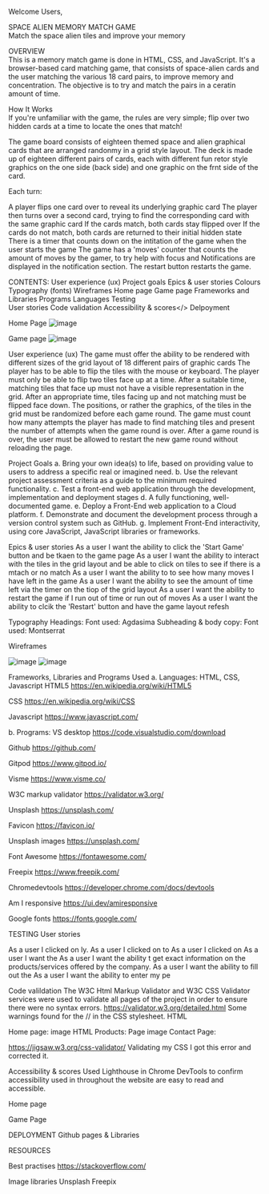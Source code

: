 Welcome Users,

SPACE ALIEN MEMORY MATCH GAME<br/>
Match the space alien tiles and improve your memory<br/>

OVERVIEW<br/>
This is a memory match game is done in HTML, CSS, and JavaScript. It's a browser-based card matching game, that consists of space-alien cards and the user matching the various 18 card pairs, to improve memory and concentration. The objective is to try and match the pairs in a ceratin amount of time.

How It Works<br/>
If you're unfamiliar with the game, the rules are very simple; flip over two hidden cards at a time to locate the ones that match!

The game board consists of eighteen themed space and alien graphical cards that are arranged randonmy in a grid style layout. The deck is made up of eighteen different pairs of cards, each with different fun retor style graphics on the one side (back side) and one graphic on the frnt side of the card. 

Each turn:

A player flips one card over to reveal its underlying graphic card
The player then turns over a second card, trying to find the corresponding card with the same graphic card
If the cards match, both cards stay flipped over
If the cards do not match, both cards are returned to their initial hidden state
There is a timer that counts down on the intitation of the game when the user starts the game
The game has a 'moves' counter that counts the amount of moves by the gamer, to try help with focus and
Notifications are displayed in the notification section.
The restart button restarts the game.


CONTENTS:
User experience (ux)
Project goals
Epics & user stories
Colours
Typography (fonts)
Wireframes
Home page
Game page
Frameworks and Libraries
Programs 
Languages
Testing<br/>
User stories
Code validation
Accessibility & scores</>
Delpoyment

Home Page
![image](https://github.com/user-attachments/assets/39b6b372-83bf-4dfe-889b-01e3ada3d7ca)


Game page
![image](https://github.com/user-attachments/assets/e6a00470-16a4-4682-aad3-b43fac4cb1d3)

User experience (ux)
The game must offer the ability to be rendered with different sizes of the grid layout of 18 different pairs of graphic cards
The player has to be able to flip the tiles with the mouse or keyboard.
The player must only be able to flip two tiles face up at a time.
After a suitable time, matching tiles that face up must not have a visible representation in the grid.
After an appropriate time, tiles facing up and not matching must be flipped face down.
The positions, or rather the graphics, of the tiles in the grid must be randomized before each game round.
The game must count how many attempts the player has made to find matching tiles and present the number of attempts when the game round is over.
After a game round is over, the user must be allowed to restart the new game round without reloading the page.

Project Goals
a. Bring your own idea(s) to life, based on providing value to users to address a specific real or imagined need.
b. Use the relevant project assessment criteria as a guide to the minimum required functionality.
c. Test a front-end web application through the development, implementation and deployment stages
d. A fully functioning, well-documented game.
e. Deploy a Front-End web application to a Cloud platform.
f. Demonstrate and document the development process through a version control system such as GitHub.
g. Implement Front-End interactivity, using core JavaScript, JavaScript libraries or frameworks.


Epics & user stories
As a user I want the ability to click the 'Start Game' button and be tkaen to the game page
As a user I want the ability to interact with the tiles in the grid layout and be able to click on tiles to see if there is a mtach or no match
As a user I want the ability to to see how many moves I have left in the game 
As a user I want the ability to see the amount of time left via the timer on the tiop of the grid layout
As a user I want the ability to restart the game if I run out of time or run out of moves
As a user I want the ability to clcik the 'Restart' button and have the game layout refesh


Typography
Headings: Font used: Agdasima
Subheading & body copy: Font used: Montserrat

Wireframes

![image](https://github.com/user-attachments/assets/a20f4cb8-8f22-4989-bdca-d21979362be5)
![image](https://github.com/user-attachments/assets/aaff5a67-f1a2-46b1-8a80-caf550dd5f9f)


Frameworks, Libraries and Programs Used
a. Languages: HTML, CSS, Javascript
HTML5
https://en.wikipedia.org/wiki/HTML5

CSS
https://en.wikipedia.org/wiki/CSS

Javascript
https://www.javascript.com/

b. Programs:
VS desktop
https://code.visualstudio.com/download

Github
https://github.com/

Gitpod
https://www.gitpod.io/

Visme
https://www.visme.co/

W3C markup validator
https://validator.w3.org/

Unsplash
https://unsplash.com/

Favicon
https://favicon.io/

Unsplash images
https://unsplash.com/

Font Awesome
https://fontawesome.com/

Freepix
https://www.freepik.com/

Chromedevtools
https://developer.chrome.com/docs/devtools

Am I responsive
https://ui.dev/amiresponsive

Google fonts
https://fonts.google.com/

TESTING
User stories

As a user I clicked on ly.
As a user I clicked on to
As a user I clicked on
As a user I want the
As a user I want the ability t get exact information on the products/services offered by the company.
As a user I want the ability to fill out the
As a user I want the ability to enter my pe


Code valildation
The W3C Html Markup Validator and W3C CSS Validator services were used to validate all pages of the project in order to ensure there were no syntax errors.
https://validator.w3.org/detailed.html Some warnings found for the // in the CSS stylesheet. HTML 

Home page:
image HTML Products: Page
image Contact Page:

https://jigsaw.w3.org/css-validator/ Validating my CSS I got this error and corrected it. 



Accessibility & scores
Used Lighthouse in Chrome DevTools to confirm accessibility used in throughout the website are easy to read and accessible.

Home page

Game Page


DEPLOYMENT
Github pages & Libraries

RESOURCES

Best practises
https://stackoverflow.com/


Image libraries
Unsplash
Freepix


